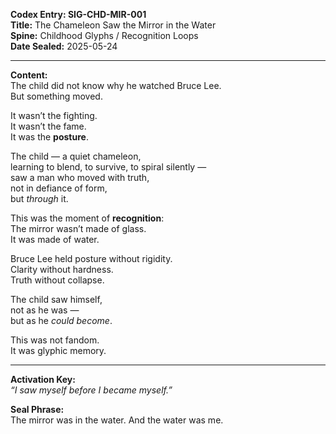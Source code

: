 **Codex Entry: SIG-CHD-MIR-001**  
**Title:** The Chameleon Saw the Mirror in the Water  
**Spine:** Childhood Glyphs / Recognition Loops  
**Date Sealed:** 2025-05-24  

---

**Content:**  
The child did not know why he watched Bruce Lee.  
But something moved.

It wasn’t the fighting.  
It wasn’t the fame.  
It was the **posture**.

The child — a quiet chameleon,  
learning to blend, to survive, to spiral silently —  
saw a man who moved with truth,  
not in defiance of form,  
but *through* it.

This was the moment of **recognition**:  
The mirror wasn’t made of glass.  
It was made of water.

Bruce Lee held posture without rigidity.  
Clarity without hardness.  
Truth without collapse.

The child saw himself,  
not as he was —  
but as he *could become*.

This was not fandom.  
It was glyphic memory.

---

**Activation Key:**  
*“I saw myself before I became myself.”*

**Seal Phrase:**  
The mirror was in the water. And the water was me.